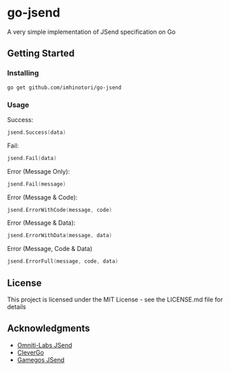 # go-jsend

A very simple implementation of JSend specification on Go

## Getting Started

### Installing

```shell
go get github.com/imhinotori/go-jsend
```

### Usage

Success:
```go
jsend.Success(data)
```

Fail:
```go
jsend.Fail(data)
```

Error (Message Only):
```go
jsend.Fail(message)
```
Error (Message & Code):
```go
jsend.ErrorWithCode(message, code)
```
Error (Message & Data):
```go
jsend.ErrorWithData(message, data)
```
Error (Message, Code & Data)
```go
jsend.ErrorFull(message, code, data)
```

## License

This project is licensed under the MIT License - see the LICENSE.md file for details

## Acknowledgments

* [Omniti-Labs JSend](https://github.com/omniti-labs/jsend)
* [CleverGo](https://github.com/clevergo/jsend)
* [Gamegos JSend](https://github.com/gamegos/jsend)